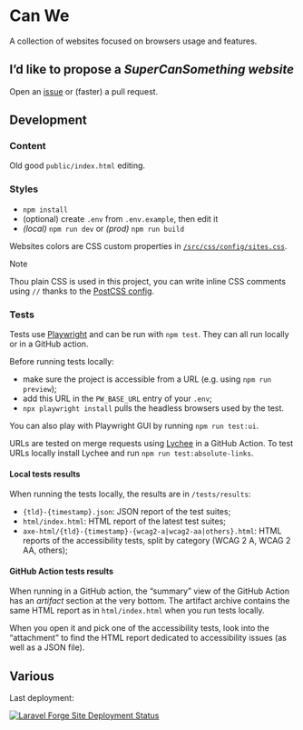 # Can We

A collection of websites focused on browsers usage and features.

## I’d like to propose a _SuperCanSomething website_

Open an [issue](https://github.com/meduzen/canwe/issues) or (faster) a pull request.

## Development

### Content

Old good `public/index.html` editing.

### Styles

- `npm install`
- (optional) create `.env` from `.env.example`, then edit it
- _(local)_ `npm run dev` or _(prod)_ `npm run build`

Websites colors are CSS custom properties in [`/src/css/config/sites.css`](/src/css/config/sites.css).

> [!NOTE]
> Thou plain CSS is used in this project, you can write inline CSS comments using `//` thanks to the [PostCSS config](./postcss.config.mjs).

### Tests

Tests use [Playwright](https://playwright.dev) and can be run with `npm test`. They can all run locally or in a GitHub action.

Before running tests locally:
- make sure the project is accessible from a URL (e.g. using `npm run preview`);
- add this URL in the `PW_BASE_URL` entry of your `.env`;
- `npx playwright install` pulls the headless browsers used by the test.

You can also play with Playwright GUI by running `npm run test:ui`.

URLs are tested on merge requests using [Lychee](https://lychee.cli.rs) in a GitHub Action. To test URLs locally install Lychee and run `npm run test:absolute-links`.

#### Local tests results

When running the tests locally, the results are in `/tests/results`:
- `{tld}-{timestamp}.json`: JSON report of the test suites;
- `html/index.html`: HTML report of the latest test suites;
- `axe-html/{tld}-{timestamp}-{wcag2-a|wcag2-aa|others}.html`: HTML reports of the accessibility tests, split by category (WCAG 2 A, WCAG 2 AA, others);

#### GitHub Action tests results

When running in a GitHub action, the “summary” view of the GitHub Action has an _artifact_ section at the very bottom. The artifact archive contains the same HTML report as in `html/index.html` when you run tests locally.

When you open it and pick one of the accessibility tests, look into the “attachment” to find the HTML report dedicated to accessibility issues (as well as a JSON file).

## Various

Last deployment:

[![Laravel Forge Site Deployment Status](https://img.shields.io/endpoint?url=https%3A%2F%2Fforge.laravel.com%2Fsite-badges%2F824c8534-5b03-4cf4-9fd5-4e0590d83a6f%3Fdate%3D1%26commit%3D1&style=for-the-badge)](https://forge.laravel.com)
